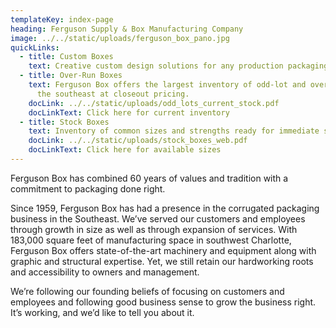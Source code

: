 ```yaml
---
templateKey: index-page
heading: Ferguson Supply & Box Manufacturing Company
image: ../../static/uploads/ferguson_box_pano.jpg
quickLinks:
  - title: Custom Boxes
    text: Creative custom design solutions for any production packaging requirements.
  - title: Over-Run Boxes
    text: Ferguson Box offers the largest inventory of odd-lot and over-run boxes in
      the southeast at closeout pricing.
    docLink: ../../static/uploads/odd_lots_current_stock.pdf
    docLinkText: Click here for current inventory
  - title: Stock Boxes
    text: Inventory of common sizes and strengths ready for immediate shipment.
    docLink: ../../static/uploads/stock_boxes_web.pdf
    docLinkText: Click here for available sizes
---
```

Ferguson Box has combined 60 years of values and tradition with a commitment to packaging done right.

Since 1959, Ferguson Box has had a presence in the corrugated packaging business in the Southeast.  We’ve served our customers and employees through growth in size as well as through expansion of services.  With 183,000 square feet of manufacturing space in southwest Charlotte, Ferguson Box offers state-of-the-art machinery and equipment along with graphic and structural expertise. Yet, we still retain our hardworking roots and accessibility to owners and management.

We’re following our founding beliefs of focusing on customers and employees and following good business sense to grow the business right. It’s working, and we’d like to tell you about it.